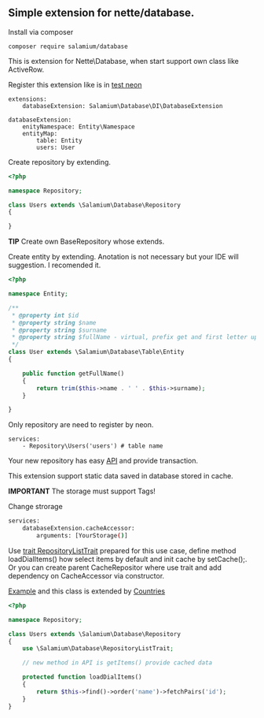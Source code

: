 Simple extension for nette/database.
-----------------------------------

Install via composer
```
composer require salamium/database
```

This is extension for Nette\Database, when start support own class like ActiveRow.

Register this extension like is in [test neon](tests/config/config.neon)

```neon
extensions:
	databaseExtension: Salamium\Database\DI\DatabaseExtension

databaseExtension:
	enityNamespace: Entity\Namespace
	entityMap:
		table: Entity
		users: User
```

Create repository by extending.
```php
<?php

namespace Repository;

class Users extends \Salamium\Database\Repository
{

}
```

**TIP** Create own BaseRepository whose extends.

Create entity by extending. Anotation is not necessary but your IDE will suggestion. I recomended it.
```php
<?php

namespace Entity;

/**
 * @property int $id
 * @property string $name
 * @property string $surname
 * @property string $fullName - virtual, prefix get and first letter upper then call method getFullName()
 */
class User extends \Salamium\Database\Table\Entity
{

	public function getFullName()
	{
		return trim($this->name . ' ' . $this->surname);
	}

}

```

Only repository are need to register by neon.
```neon
services:
	- Repository\Users('users') # table name
```

Your new repository has easy [API](src/Repository.php) and provide transaction.

This extension support static data saved in database stored in cache.

**IMPORTANT** The storage must support Tags!

Change strorage
```sh
services:
	databaseExtension.cacheAccessor:
		arguments: [YourStorage()]
```

Use [trait RepositoryListTrait](src/RepositoryListTrait.php) prepared for this use case, define method loadDialItems() how select items by default and init cache by setCache();. Or you can create parent CacheRepositor where use trait and add dependency on CacheAccessor via constructor.

[Example](tests/Model/Repository/RepositoryCache.php) and this class is extended by [Countries](tests/Model/Repository/Countries.php)
```php
<?php

namespace Repository;

class Users extends \Salamium\Database\Repository
{
	use \Salamium\Database\RepositoryListTrait;

	// new method in API is getItems() provide cached data

	protected function loadDialItems()
	{
		return $this->find()->order('name')->fetchPairs('id');
	}
}
```